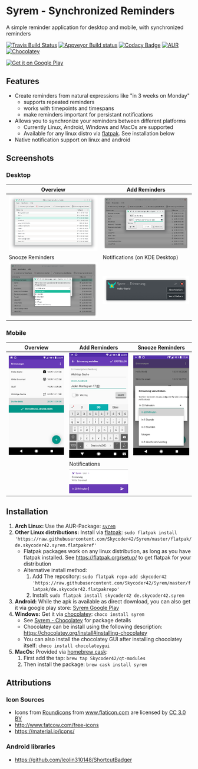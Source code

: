 # Syrem - Synchronized Reminders
A simple reminder application for desktop and mobile, with synchronized reminders

[![Travis Build Status](https://travis-ci.org/Skycoder42/Syrem.svg?branch=master)](https://travis-ci.org/Skycoder42/Syrem)
[![Appveyor Build status](https://ci.appveyor.com/api/projects/status/t0d9gc1muekbdv97?svg=true)](https://ci.appveyor.com/project/Skycoder42/syrem)
[![Codacy Badge](https://api.codacy.com/project/badge/Grade/721ecc2c4dcc443dbed4d8a2dec4dd8f)](https://www.codacy.com/app/Skycoder42/Syrem)
[![AUR](https://img.shields.io/aur/version/syrem.svg)](https://aur.archlinux.org/packages/syrem/)
[![Chocolatey](https://img.shields.io/chocolatey/v/syrem.svg)](https://chocolatey.org/packages/syrem/)

<a href='https://play.google.com/store/apps/details?id=de.skycoder42.syrem'><img alt='Get it on Google Play' src='https://play.google.com/intl/en_us/badges/images/generic/en_badge_web_generic.png' height="80px"/></a>

## Features
- Create reminders from natural expressions like "in 3 weeks on Monday"
	- supports repeated reminders
	- works with timepoints and timespans
	- make reminders important for persistant notifications
- Allows you to synchronize your reminders between different platforms
	- Currently Linux, Android, Windows and MacOs are supported
	- Available for any linux distro via [flatpak](https://flatpak.org/). See installation below
- Native notification support on linux and android

## Screenshots
### Desktop
| Overview | Add Reminders
|----------|---------------
| ![desktop overview](screenshots/desktop_main.png) | ![desktop add](screenshots/desktop_add.png)
| Snooze Reminders | Notifications (on KDE Desktop)
| ![desktop snooze](screenshots/desktop_snooze.png) | ![desktop add](screenshots/desktop_notify.png)

### Mobile
| Overview | Add Reminders | Snooze Reminders
|----------|---------------|------------------
| ![desktop overview](screenshots/mobile_main.webp) | ![desktop add](screenshots/mobile_add.webp) | ![desktop snooze](screenshots/mobile_snooze.webp)
| | Notifications |
| | ![desktop add](screenshots/mobile_notify.webp) |

## Installation
1. **Arch Linux:** Use the AUR-Package: [`syrem`](https://aur.archlinux.org/packages/syrem/)
2. **Other Linux distributions:** Install via [flatpak](https://flatpak.org/): `sudo flatpak install 'https://raw.githubusercontent.com/Skycoder42/Syrem/master/flatpak/de.skycoder42.syrem.flatpakref'`
	- Flatpak packages work on any linux distribution, as long as you have flatpak installed. See https://flatpak.org/setup/ to get flatpak for your distribution
	- Alternative install method:
		1. Add The repository: `sudo flatpak repo-add skycoder42 'https://raw.githubusercontent.com/Skycoder42/Syrem/master/flatpak/de.skycoder42.flatpakrepo'`
		2. Install: `sudo flatpak install skycoder42 de.skycoder42.syrem`
3. **Android:** While the apk is available as direct download, you can also get it via google play store: [Syrem Google Play](https://play.google.com/store/apps/details?id=de.skycoder42.syrem)
4. **Windows:** Get it via [chocolatey](https://chocolatey.org/): `choco install syrem`
	- See [Syrem - Chocolatey](https://chocolatey.org/packages/syrem/) for package details
	- Chocolatey can be install using the following description: https://chocolatey.org/install#installing-chocolatey
	- You can also install the chocolatey GUI after installing chocolatey itself: `choco install chocolateygui`
5. **MacOs:** Provided via [homebrew cask](https://github.com/Homebrew/homebrew-cask):
	1. First add the tap: `brew tap Skycoder42/qt-modules`
	2. Then install the package: `brew cask install syrem`

## Attributions
### Icon Sources
- Icons from <a href="https://www.flaticon.com/authors/roundicons" title="Roundicons">Roundicons</a> from <a href="https://www.flaticon.com/" title="Flaticon">www.flaticon.com</a> are licensed by <a href="http://creativecommons.org/licenses/by/3.0/" title="Creative Commons BY 3.0" target="_blank">CC 3.0 BY</a>
- http://www.fatcow.com/free-icons
- https://material.io/icons/

### Android libraries
- https://github.com/leolin310148/ShortcutBadger
